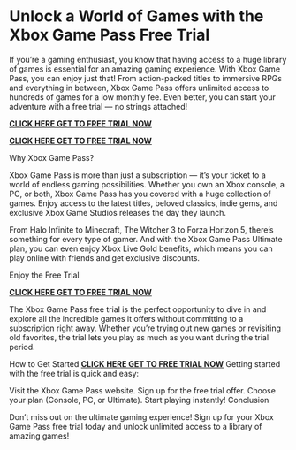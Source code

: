 # Unlock a World of Games with the Xbox Game Pass Free Trial

If you’re a gaming enthusiast, you know that having access to a huge library of games is essential for an amazing gaming experience. With Xbox Game Pass, you can enjoy just that! From action-packed titles to immersive RPGs and everything in between, Xbox Game Pass offers unlimited access to hundreds of games for a low monthly fee. Even better, you can start your adventure with a free trial — no strings attached!

[**CLICK HERE GET TO FREE TRIAL NOW**](https://www.effectiveratecpm.com/ud8iyij2?key=24b4aa8cedb709fda55ed778ccf8a879)

[**CLICK HERE GET TO FREE TRIAL NOW**](https://www.effectiveratecpm.com/ud8iyij2?key=24b4aa8cedb709fda55ed778ccf8a879)

Why Xbox Game Pass?

Xbox Game Pass is more than just a subscription — it’s your ticket to a world of endless gaming possibilities. Whether you own an Xbox console, a PC, or both, Xbox Game Pass has you covered with a huge collection of games. Enjoy access to the latest titles, beloved classics, indie gems, and exclusive Xbox Game Studios releases the day they launch.

From Halo Infinite to Minecraft, The Witcher 3 to Forza Horizon 5, there’s something for every type of gamer. And with the Xbox Game Pass Ultimate plan, you can even enjoy Xbox Live Gold benefits, which means you can play online with friends and get exclusive discounts.

Enjoy the Free Trial

[**CLICK HERE GET TO FREE TRIAL NOW**](https://www.effectiveratecpm.com/ud8iyij2?key=24b4aa8cedb709fda55ed778ccf8a879)

The Xbox Game Pass free trial is the perfect opportunity to dive in and explore all the incredible games it offers without committing to a subscription right away. Whether you’re trying out new games or revisiting old favorites, the trial lets you play as much as you want during the trial period.

How to Get Started
[**CLICK HERE GET TO FREE TRIAL NOW**](https://www.effectiveratecpm.com/ud8iyij2?key=24b4aa8cedb709fda55ed778ccf8a879)
Getting started with the free trial is quick and easy:

Visit the Xbox Game Pass website.
Sign up for the free trial offer.
Choose your plan (Console, PC, or Ultimate).
Start playing instantly!
Conclusion

Don’t miss out on the ultimate gaming experience! Sign up for your Xbox Game Pass free trial today and unlock unlimited access to a library of amazing games!
